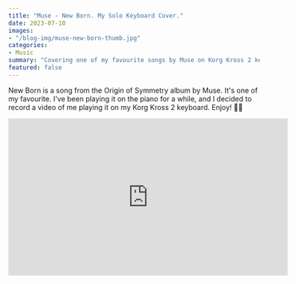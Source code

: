 ```yaml
---
title: "Muse - New Born. My Solo Keyboard Cover."
date: 2023-07-10
images:
- "/blog-img/muse-new-born-thumb.jpg"
categories:
- Music
summary: "Covering one of my favourite songs by Muse on Korg Kross 2 keyboard."
featured: false
---
```


New Born is a song from the Origin of Symmetry album by Muse. It's one of my favourite. I've been playing it on the piano for a while, and I decided to record a video of me playing it on my Korg Kross 2 keyboard. Enjoy! 🎸🎹

<iframe width="560" height="315" src="https://www.youtube.com/embed/Q94-qffWJKw" title="YouTube video player" frameborder="0" allow="accelerometer; autoplay; clipboard-write; encrypted-media; gyroscope; picture-in-picture; web-share" allowfullscreen></iframe>
